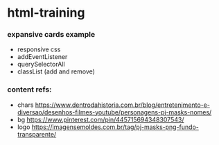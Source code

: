 # html-training

### expansive cards example

- responsive css
- addEventListener
- querySelectorAll
- classList (add and remove)



### content refs:
- chars
    https://www.dentrodahistoria.com.br/blog/entretenimento-e-diversao/desenhos-filmes-youtube/personagens-pj-masks-nomes/
- bg
    https://www.pinterest.com/pin/445715694348307543/
- logo
    https://imagensemoldes.com.br/tag/pj-masks-png-fundo-transparente/